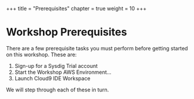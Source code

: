 +++
title = "Prerequisites"
chapter = true
weight = 10
+++

# Workshop Prerequisites

There are a few prerequisite tasks you must perform before getting started on this workshop.  These are:

1. Sign-up for a Sysdig Trial account
2. Start the Workshop AWS Environment...
3. Launch Cloud9 IDE Workspace

We will step through each of these in turn.
